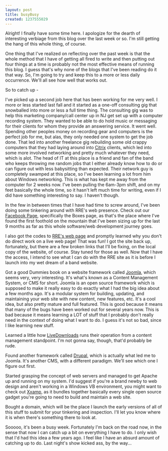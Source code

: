 ```yaml
--- 
layout: post
title: busyBusy
created: 1237555029
---
```

Alright!  I finally have some time here.  I apologize for the dearth of interesting verbiage from this blog over the last week or so.  I'm still getting the hang of this whole thing, of course.

One thing that I've realized on reflecting over the past week is that the whole method that I have of getting all fired to write and then putting out four things at a time is probably not the most effective means of running this blog.  I guess that's why none of the blogs that I've been reading do it that way.  So, I'm going to try and keep this to a more or less daily occurrence.  We'll all see how well that works out.

So to catch up -

I've picked up a second job here that has been working for me very well.  I more or less started last fall and it started as a one-off consulting gig that snowballed into more or less a full time thing.  The consulting gig was to help this marketing company/call center up in NJ get set up with a computer recording system.  They wanted to be able to do hold music or messaging for their clients for whom they provide an answering service.  It went well.  Spending other peoples money on recording gear and computers is the perfect job for me, but alas, they only needed one system to get the job done.  That led into another freelance gig rebuilding some old crappy computers that they had laying around into <a href="http://lmgtfy.com/?q=citrix&amp;l=1">Citrix</a> clients, which led into some more involved networking and pretty much whatever they need, which is alot.  The head of IT at this place is a friend and fan of the band who keeps throwing me random jobs that I either already know how to do or can figure out with less babysitting than expected.  Their network guy is completely swamped at this place, so I've been learning a lot from him about Windows networking.  This is what has kept me away from the computer for 2 weeks now.  I've been pulling the 6am-3pm shift, and on my feet basically the whole time, so it hasn't left much time for writing, even if I did have something interesting to say.  I haven't though.

In the few in between times that I have had time to screw around, I've been doing some tinkering around with RRE's web presence.  Check out our <a href="http://www.facebook.com/RailroadEarth#/RailroadEarth?v=box_3&amp;viewas=1134200354">Facebook Page</a>, specifically the Boxes page, as that's the place where I've found the first foothold on the mountain that I've been sizing up for the last 9 months as far as this whole software/web development journey goes.

I also got the codes to <a href="http://www.railroadearth.com/home_page/">RRE's web page</a> and promptly learned why you don't do direct work on a live web page!  That was fun!  I got the site back up, fortunately, but there are a few broken links that I'll be fixing, on the local copy of the website, of course.  Stay tuned for those as well.  Now that I have the access, I intend to see what I can do with the RRE site as it is before I launch into my wet dream of a band website.

Got a good Dummies book on a website framework called <a href="http://www.joomla.org/">Joomla</a>, which seems very, very interesting.  It's what's known as a Content Management System, or CMS for short.  Joomla is an open source framework which is supposed to make it really easy to do exactly what I had the big idea about a few months ago.  It's a modular system for building, updating, and maintaining your web site with new content, new features, etc.  It's a cool idea, but also pretty mature and full featured.  This is good because it means that many of the bugs have been worked out for several years now.  This is bad because it means learning a LOT of stuff that I probably don't really need in the context of doing what I want to do.  I guess it's not so bad, since I like learning new stuff.

Learned a little how <a href="http://www.livedownloads.com/live-music/3,66/Railroad-Earth-mp3-flac-downloads.html">LiveDownloads</a> runs their operation from a content management standpoint.  I'm not gonna say, though, that'd probably be rude.

Found another framework called <a href="http://drupal.org/">Drupal</a>, which is actually what led me to Joomla.  It's another CMS, with a different paradigm.  We'll see which one I figure out first.

Started grasping the concept of web servers and managed to get Apache up and running on my system.  I'd suggest if you're a brand newby to web design and aren't working in a Windows VB environment, you might want to check out <a href="http://www.apachefriends.org/en/xampp.html">Xxamp</a>, as it bundles together basically every single open source gadget you're going to need to build and maintain a web site.

Bought a domain, which will be the place I launch the early versions of all of this stuff to submit for your tinkering and inspection.  I'll let you know where it is when there's something there to look at.

Sooooo, it's been a busy week.  Fortunately I'm back on the road now, in the sense that now I can catch up a bit on everything I have to do.  I only wish that I'd had this idea a few years ago.  I feel like I have an absurd amount of catching up to do.  Last night's show kicked ass, by the way...
